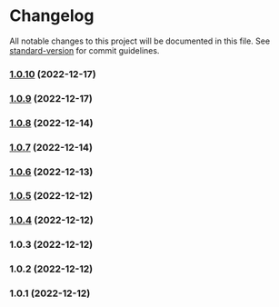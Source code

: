 # Changelog

All notable changes to this project will be documented in this file. See [standard-version](https://github.com/conventional-changelog/standard-version) for commit guidelines.

### [1.0.10](https://github.com/olavoparno/the-bugging/compare/v1.0.9...v1.0.10) (2022-12-17)

### [1.0.9](https://github.com/olavoparno/the-bugging/compare/v1.0.8...v1.0.9) (2022-12-17)

### [1.0.8](https://github.com/olavoparno/the-bugging/compare/v1.0.7...v1.0.8) (2022-12-14)

### [1.0.7](https://github.com/olavoparno/the-bugging/compare/v1.0.6...v1.0.7) (2022-12-14)

### [1.0.6](https://github.com/olavoparno/the-bugging/compare/v1.0.5...v1.0.6) (2022-12-13)

### [1.0.5](https://github.com/olavoparno/the-bugging/compare/v1.0.4...v1.0.5) (2022-12-12)

### [1.0.4](https://github.com/olavoparno/the-bugging/compare/v1.0.3...v1.0.4) (2022-12-12)

### 1.0.3 (2022-12-12)

### 1.0.2 (2022-12-12)

### 1.0.1 (2022-12-12)
